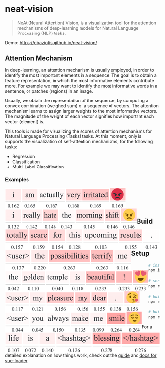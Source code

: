 # neat-vision

> NeAt (Neural Attention) Vision, is a visualization tool for the attention mechanisms of deep-learning models for Natural Language Processing (NLP) tasks.

Demo: https://cbaziotis.github.io/neat-vision/

## Attention Mechanism
In deep-learning, an attention mechanism is usually employed, 
in order to identify the most important elements in a sequence.
The goal is to obtain a feature representation, in which the most informative elements contribute more.
For example we may want to identify the most informative words in a sentence, or patches (regions) in an image.

Usually, we obtain the representation of the sequence, 
by computing a convex combination (weighed sum) of a sequence of vectors. 
The attention mechanism learns to assign larger weights to the most informative vectors. 
The magnitude of the weight of each vector signifies how important each vector (element) is.

This tools is made for visualizing the scores of attention mechanisms for Natural Language Processing (Tasks) tasks. 
At this moment, only is supports the visualization of self-attention mechanisms, for the following tasks:
 - Regression
 - Classification
 - Multi-Label Classification

### Examples

<a href="url">
<img src="./images/task1_ec/1-01.png" align="left" height="67" >
</a>
<a href="url">
<img src="./images/task1_ec/1-02.png" align="left" height="67" >
</a>
</br>

<a href="url">
<img src="./images/task1_ec/1-04.png" align="left" height="67" >
</a>

<a href="url">
<img src="./images/task1_ec/1-05.png" align="left" height="67" >
</a>
</br>

<a href="url">
<img src="./images/task1_ec/1-10.png" align="left" height="67" >
</a>

<a href="url">
<img src="./images/task1_ec/1-11.png" align="left" height="67" >
</a>
</br>

<a href="url">
<img src="./images/task1_ec/1-12.png" align="left" height="67" >
</a>
<a href="url">
<img src="./images/task1_ec/1-13.png" align="left" height="67" >
</a>

</br>


## Build Setup

``` bash
# install dependencies
npm install

# serve with hot reload at localhost:8080
npm run dev

# build for production with minification
npm run build

# build for production and view the bundle analyzer report
npm run build --report
```

For a detailed explanation on how things work, check out the [guide](http://vuejs-templates.github.io/webpack/) and [docs for vue-loader](http://vuejs.github.io/vue-loader).

